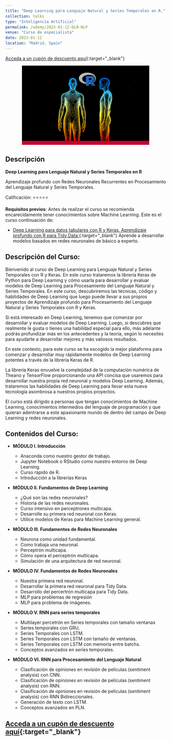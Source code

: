 ```yaml
---
title: "Deep Learning para Lenguaje Natural y Series Temporales en R."
collection: talks
type: "Inteligencia Artificial"
permalink: /udemy/2023-01-12-DLR-NLP
venue: "Curso de especialista"
date: 2023-01-12
location: "Madrid, Spain"
---
```


[Acceda a un cupón de descuento aquí](https://www.udemy.com/course/deep-learning-con-r-y-keras/?couponCode=ENE_2024){:target="_blank"}

<div>
<p align = "center">
<img src="/images/courses/DLR-NLP.png" alt="Deep Learning para NLP con R" width="400">
</p>
</div>

## Descripción

<b>Deep Learning para Lenguaje Natural y Series Temporales en R</b>

Aprendizaje profundo con Redes Neuronales Recurrentes en Procesamiento del Lenguaje Natural y Series Temporales.

Calificación: ⭐⭐⭐⭐⭐

<b>Requisitos previos</b>: Antes de realizar el curso se recomienda encarecidamente tener conocimientos sobre Machine Learning. Este es el curso continuación de:
- [Deep Learning para datos tabulares con R y Keras. Aprendizaje profundo con R para Tidy Data:](https://www.udemy.com/course/deep-learning-r/?couponCode=ENE_2024){:target="_blank"} Aprende a desarrollar modelos basados en redes neuronales de básico a experto.

## Descripción del Curso:

Bienvenido al curso de Deep Learning para Lenguaje Natural y Series Temporales con R y Keras. En este curso trataremos la librería Keras de Python para Deep Learning y cómo usarla para desarrollar y evaluar modelos de Deep Learning para Procesamiento del Lenguaje Natural y Series Temporales. En este curso, descubriremos las técnicas, código y habilidades de Deep Learning que luego puede llevar a sus propios proyectos de Aprendizaje profundo para Procesamiento del Lenguaje Natural y Series Temporales con R y Keras.

Si está interesado en Deep Learning, tenemos que comenzar por desarrollar y evaluar modelos de Deep Learning. Luego, si descubres que realmente le gusta o tienes una habilidad especial para ello, más adelante podrás profundizar más en los antecedentes y la teoría, según lo necesites para ayudarte a desarrollar mejores y más valiosos resultados.

En este contexto, para este curso se ha escogido la mejor plataforma para comenzar y desarrollar muy rápidamente modelos de Deep Learning potentes a través de la librería Keras de R.

La librería Keras envuelve la complejidad de la computación numérica de Theano y TensorFlow proporcionando una API concisa que usaremos para desarrollar nuestra propia red neuronal y modelos Deep Learning. Además, trataremos las habilidades de Deep Learning para llevar esta nueva tecnología asombrosa a nuestros propios proyectos.

El curso  está dirigido a personas que tengan conocimientos de Machine Learning, conocimientos intermedios del lenguaje de programación y que quieran adentrarse a este apasionante mundo de dentro del campo de Deep Learning y redes neuronales.

## Contenidos del Curso:

- __MÓDULO I. Introducción__
    - Anaconda como nuestro gestor de trabajo.
    - Jupyter Notebook o RStudio como nuestro entorno de Deep Learning.
    - Curso rápido de R.
    - Introducción a la librerías Keras

- __MÓDULO II. Fundamentos de Deep Learning__
    - ¿Qué son las redes neuronales?
    - Historia de las redes neuronales.
    - Curso intensivo en perceptrones multicapa.
    - Desarrolle su primera red neuronal con Keras.
    - Utilice modelos de Keras  para Machine Learning general.

- __MÓDULO III. Fundamentos de Redes Neuronales__
    - Neurona como unidad fundamental.
    - Como trabaja una neuronal.
    - Perceptrón multicapa.
    - Cómo opera el perceptrón multicapa.
    - Simulación de una arquitectura de red neuronal.

- __MÓDULO IV. Fundamentos de Redes Neuronales__
    - Nuestra primera red neuronal.
    - Desarrollar la primera red neuronal para Tidy Data.
    - Desarrollo del percertrón multicapa para Tidy Data.
    - MLP para problemas de regresión
    - MLP para problema de imágenes.

- __MÓDULO V. RNN para series temporales__
    - Multilayer percetrón en Series temporales con tamaño ventanas
    - Series temporales con GRU.
    - Series Temporales con LSTM.
    - Series Temporales con LSTM con tamaño de ventanas.
    - Series Temporales con LSTM con memoria entre batchs.
    - Conceptos avanzados en series temporales.

- __MÓDULO VI. RNN para Procesamiento del Lenguaje Natural__
    - Clasificación de opiniones en revisión de películas (sentiment analysis) con CNN.
    - Clasificación de opiniones en revisión de películas (sentiment analysis) con RNN.
    - Clasificación de opiniones en revisión de películas (sentiment analysis) con RNN Bidireccionales.
    - Generación de texto con LSTM.
    - Conceptos avanzados en PLN.

## [Acceda a un cupón de descuento aquí](https://www.udemy.com/course/deep-learning-con-r-y-keras/?couponCode=ENE_2024){:target="_blank"}


